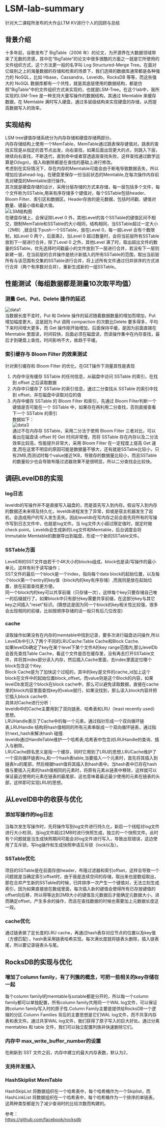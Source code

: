 # LSM-lab-summary
针对大二课程所发布的大作业LTM KV进行个人的回顾与总结
## 背景介绍
十多年前，谷歌发布了 BigTable（2006 年）的论文，为开源界在大数据领域带来了无数的灵感，其中在“BigTable”的论文中很多很酷的方面之一就是它所使用的文件组织方式，这个方法更一般的名字叫 Log Structured-Merge Tree。在面对亿级别之上的海量数据的存储和检索的场景下，我们选择的数据库通常都是各种强力的 NoSQL，比如 Hbase，Cassandra，Leveldb，RocksDB 等等，而这些强大的 NoSQL 数据库都有一个共性，就是其底层使用的数据结构，都是仿照“BigTable”中的文件组织方式来实现的，也就是LSM-Tree。在这个lab中，我所实现的LSM-Tree 是一种支持大量写操作的数据结构，其通过 Memtable 来缓存数据，在 Memtable 满时写入硬盘，通过多层级结构来实现硬盘的存储，从而提高数据写入的效率。
## 实现结构
LSM tree键值存储系统分为内存存储和硬盘存储两部分。<br>
内存存储结构上使用一个MemTable，MemTable通过跳表保存键值对。跳表的查找实现是从指定的首节点出发，向右查找，如果后面出现更大的点，则跳入下层，继续向右查找，不断迭代，直到命中或者穿透底层查找失败，这样查找通过数学运算是O(logn)，插入和删除都是在查找的基础上进行修改。<br>
考虑到在实际情况下，存在内存的Memtable可能会由于断电导致数据丢失，所以增加应该ahead-log，在硬盘里保存一份当前状态的Memtable,在每次操作内存前先对硬盘的Memtable进行操作。<br>
其次就是硬盘存储的设计，采用分层存储的方式来存储，每一层包括多个文件，每个文件称为SSTable,用来有序存储多个键值对，每个SSTable包括header、Bloom Filter、索引区和数据区。Header存放的是元数据，包括时间戳、键值对数量、键最小值和最大值。 <br>
![LSM结构图](https://github.com/77yu77/LSM-lab-summary/blob/main/picture/LSM%E7%BB%93%E6%9E%84%E5%9B%BE.jpg "结构图")<br>
在硬盘存储上，会保证除Level 0 外，其他Level的各个SSTable的键值区间不相交，限制MemTable和SSTable的大小相同，结构相同，当SSTable超过一定大小（2MB）,就会往下push一个SSTable，放在Level 0，每一层Level 会有个数限制，如Level 0 两个，后面乘2，当Level 0 超过数量时，会将当前层所有SSTable放到下一层进行合并，除了Level 0 之外，其他Level 满了时，取出超出文件的数量的SSTable，优先选择时间戳最小的文件放到下一层进行合并，若没有下一层则新建一层，在当前层的合并操作是统计新插入的所有SSTable的范围，取出当前层所有与该范围有交集的SSTable进行合并，将上述所有文件通过归并排序的方式进行合并（两个有序数对合并），重新生成新的一组SSTable。
## 性能测试（每组数据都是测量10次取平均值）
### 测量 Get、Put、Delete 操作的延迟<br>
 ![data1](https://github.com/77yu77/LSM-lab-summary/blob/main/picture/data1.jpg "data1")<br>
当数据长度不变时，Put 和 Delete 操作的延迟随着数据数量的增加而增加，Put 增加幅度更大，这是因为 Put 调用 compaction 的次数比Delete 要多得多，平均下来时间增大更多，而 Get 操作刚开始增加，后面保持平缓，是因为前面直接在 Memtable 里面读，时间较快，后面必须在磁盘读，而读操作集中在内存查找，最后才到硬盘上查找，时间影响不大，故趋于平缓。<br>
### 索引缓存与 Bloom Filter 的效果测试<br>
针对索引缓存和 Bloom Filter 的优化，在GET操作下测量其性能表现
1. 内存中没有缓存 SSTable 的任何信息，从磁盘中访问 SSTable 的索引，在找到 offset 之后读取数据<br>
2. 内存中只缓存了 SSTable 的索引信息，通过二分查找从 SSTable 的索引中找到 offset，并在磁盘中读取对应的值<br>
3. 内存中缓存 SSTable 的 Bloom Filter 和索引，先通过 Bloom Filter判断一个键值是否可能在一个 SSTable 中，如果存在再利用二分查找，否则直接查看下一个 SSTable 的索引<br>
数据如下：<br>
 ![data3](https://github.com/77yu77/LSM-lab-summary/blob/main/picture/data3.jpg "data3")<br>
 通过不在内存存 SSTable，采用二分法于使用 Bloom Filter 三者对比，可以看出在磁盘读 offset 时 Get 时间非常慢，而将 SSTable 存在内存以及二分法效率比较高，性能提升非常大，采用 Bloom Filter 在一定程度上提高 Get 速度,而在这里不明显的原因可能是数据量不够大，还有就是SSTable比较小，只有2MB,而测试时每个value接近1KB，导致存的数据量比较小，而且SSTable的数量较少也会导致布隆过滤器效果不是很明显，所以二分查找会比较快。
## 调研LevelDB的实现
### log日志
leveldb的写操作并不是直接写入磁盘的，而是首先写入到内存。假设写入到内存的数据还未来得及持久化，leveldb进程发生了异常，抑或是宿主机器发生了宕机，会造成用户的写入发生丢失。因此leveldb在写内存之前会首先将所有的写操作写到日志文件中，也就是log文件。当 log文件大小超过限定值时，就定时做check point。Leveldb会生成新的Log文件和Memtable，后台调度会将Immutable Memtable的数据导出到磁盘，形成一个新的SSTable文件。<br>
### SSTable方面
LevelDB的SST文件由若干个4K大小的blocks组成，block也是读/写操作的最小单元，这样有利于读写操作；<br>
SST文件的最后一个block是一个index，指向每个data block的起始位置，以及每个block第一个entry的key值（block内的key有序存储）,而我则是放在起始位置，放在前面查找更方便。<br>
同一个block内的key可以共享前缀（只存储一次），这样每个key只要存储自己唯一的后缀就行了。如果block中只有部分key需要共享前缀，在这部分key与其它key之间插入"reset"标识。(猜想这是因为同一个block的key相关性比较强，很多会出现相同的前缀，比如按顺序存储的话一般只有后几位改变)<br>
### cache
读取操作如果没有在内存的memtable中找到记录，要多次进行磁盘访问操作,所以LevelDb中引入了两个不同的LRUCache:Table Cache和Block Cache.<br>
如果levelDb确定了key在某个level下某个文件A的key range范围内,那么levelDb会首先查找Table Cache，看这个文件是否在缓存里，没有再去打开SSTable文件，并将其index部分读入内存，然后插入Cache里面，去index里面定位哪个block包含这个Key.<br>
Block Cache是为了加快这个过程的，其中的key是文件的cache_id加上这个block在文件中的起始位置block_offset。而value则是这个Block的内容，如果levelDb发现这个block在block cache中，那么可以避免读取数据，直接在cache里的block内容里面查找key的value就行，如果没找到，那么读入block内容并把它插入block cache中.<br>
具体对Cache进行分析：<br>
leveldb中的Cache主要用到了双向链表、哈希表和LRU（least recently used）思想。<br>
LRUHandle表示了Cache中的每一个元素，通过指针形成一个双向循环链表,LRUHandle 结构将hash值相同的所有元素串联成一个双向循环链表，通过指针next_hash来解决hash 碰撞.<br>
leveldb通过HandleTable维护一个哈希表,哈希表中包含对LRUHandle的查询、插入与删除。<br>
LRUCache顾名思义是指一个缓存，同时它用到了LRU的思想,LRUCache维护了一个双向循环链表lru_和一个hash表table,当要插入一个元素时，首先将其插入到链表lru的尾部，然后根据hash值将其插入到hash表中。当hash表中已存在hash值与要插入元素的hash值相同的元素时，将原有元素从链表中移除，这样就可以保证最近使用的元素在链表的最尾部，这也意味着最近最少使用的元素在链表的头部，这样即可实现LRU的思想。
## 从LevelDB中的收获与优化
### 添加写操作的log日志
当每次发生写操作时，先将操作写到log文件进行持久化，新启一个线程对log文件进行大小检测，当log文件超过2MB时进行快照生成，独立的一个快照文件。此时有个问题就是当生成快照期间可能会对log文件进行写入，导致出现错误，这边使用了互斥锁，写log操作和生成快照申请互斥锁（lock以及）。
### SSTable优化
项目的SSTable是在前面存放header，布隆过滤器和索引offset，这样会导致一个问题就是当确定索引offset时，由于我是连续空间的存储，取出来也是数组取出，那在合并产生新的SSTable的时候，归并排序一次产生一个键值对，无法立刻生成索引，因为如果直接放在数组里面，每次插入新的键值会使得所有已存放键值的offset向后移，所以得等达到2MB大小的键值及元数据后才能确定元数据大小，进而确定offset，产生多余的操作，而且在查找数据的时候也需要加上元数据长度这一段。
###  cache优化
通过链表做了定长度的LRU cache，再通过hash表存对应节点的位置以及key值（方便匹配），hash表采用链表哈希实现。每次满长度就将链表头删除，插入链表尾，所以要记录链表头与尾。

## RocksDB的实现与优化
### 增加了column family，有了列簇的概念，可把一些相关的key存储在一起
每个column familyl的memtable与sstable都是分开的，所以每一个column family都可以单独配置，所有column family共用同一个WAL log文件，可以保证跨column family写入时的原子性.Column Family主要是提供给RocksDB一个逻辑的分区.Column Families 背后的主要思想是它们WAL log文件，而不共享内存表和表文件。通过共享WAL log文件，我们获得了原子写入的巨大好处。通过分离 memtables 和 table 文件，我们可以独立配置列族并快速删除它们。
### 内存中 max_write_buffer_number的设置
在刷新到 SST 文件之前，内存中建立的最大内存表数，默认为2，
### 支持并发插入
### HashSkiplist MemTable
HashSkipList 将数据组织在一个哈希表中，每个哈希桶作为一个Skiplist，而 HashLinkList 将数据组织在一个哈希表中，每个哈希桶作为一个排序的单链表。这两种类型都是为了减少查询时的比较次数而构建的。<br>

参考：<br>
https://github.com/facebook/rocksdb
